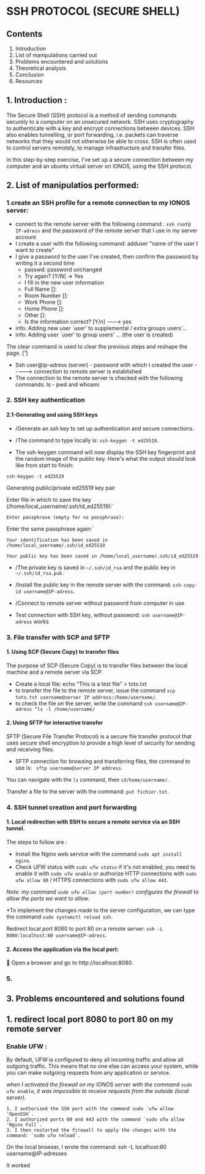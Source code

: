 # SSH PROTOCOL (SECURE SHELL)
## Contents
1. Introduction 
2. List of manipulations carried out 
3. Problems encountered and solutions 
4. Theoretical analysis
5. Conclusion
6. Resources 
## 1. Introduction :
The Secure Shell (SSH) protocol is a method of sending commands securely to a computer on an unsecured network. SSH uses cryptography to authenticate with a key and encrypt connections between devices. SSH also enables tunnelling, or port forwarding, i.e. packets can traverse networks that they would not otherwise be able to cross. SSH is often used to control servers remotely, to manage infrastructure and transfer files.

In this step-by-step exercise, I've set up a secure connection between my computer and an ubuntu virtual server on IONOS, using the SSH protocol. 

## 2. List of manipulatios performed:
### 1.create an SSH profile for a remote connection to my IONOS server: 
- connect to the remote server with the following command : `ssh root@ IP-adress` and the password of the remote server that I use in my server account
- I create a user with the following command: adduser "name of the user I want to create" 
- I give a password to the user I've created, then confirm the password by writing it a second time
  - passwd: password unchanged
  - Try again? [Y/N] -> Yes
  - I fill in the new user information
  -  Full Name []: 
  -  Room Number []: 
  -  Work Phone []: 
  -  Home Phone []: 
  -  Other []:
  -  Is the information correct? [Y/n] ---> yes
- info: Adding new user `user' to supplemental / extra groups users'...
- info: Adding user `user' to group users' ... (the user is created)

The clear command is used to clear the previous steps and reshape the page. [¹]
- Ssh user@ip-adress (server) - password with which I created the user -----> connection to remote server is established
- The connection to the remote server is checked with the following commands: ls - pwd and whoami

### 2. SSH key authentication

#### 2.1-Generating and using SSH keys
- /Generate an ssh key to set up authentication and secure connections.
- /The command to type locally is: `ssh-keygen -t ed25519`.

- The ssh-keygen command will now display the SSH key fingerprint and the random image of the public key. Here's what the output should look like from start to finish:

`ssh-keygen -t ed25519`

Generating public/private ed25519 key pair

Enter file in which to save the key (/home/local_username/.ssh/id_ed25519):`

`Enter passphrase (empty for no passphrase):`

Enter the same passphrase again:`

`Your identification has been saved in /home/local_username/.ssh/id_ed25519`

`Your public key has been saved in /home/local_username/.ssh/id_ed25519`

- /The private key is saved in `~/.ssh/id_rsa` and the public key in
`~/.ssh/id_rsa.pub.`

- /Install the public key in the remote server with the command: `ssh-copy-id username@IP-adress`.
    
- /Connect to remote server without password from computer in use
- Test connection with SSH key, without password: `ssh username@IP-adress` works


### 3. File transfer with SCP and SFTP
#### 1. Using SCP (Secure Copy) to transfer files
The purpose of SCP (Secure Copy) is to transfer files between the local machine and a remote server via SCP.

* Create a local file: echo “This is a test file” > toto.txt
* to transfer the file to the remote server, issue the command `scp toto.txt username@server IP address:/home/username/`.
* to check the file on the server, write the command `ssh username@IP-adress “ls -l /home/username/`



#### 2. Using SFTP for interactive transfer
SFTP (Secure File Transfer Protocol) is a secure file transfer protocol that uses secure shell encryption to provide a high level of security for sending and receiving files. 



* SFTP connection for browsing and transferring files, the command to use is: ` sftp username@server IP address`.

You can navigate with the `ls` command, then `cd/home/username/`. 

Transfer a file to the server with the command: `put fichier.txt`.

### 4. SSH tunnel creation and port forwarding
#### 1. Local redirection with SSH to secure a remote service via an SSH tunnel.
The steps to follow are :

* Install the Nginx web service with the command `sudo apt install nginx`.
* Check UFW status with `sudo ufw status` if it's not enabled, you need to enable it with `sudo ufw enable` or authorize HTTP connections with `sudo ufw allow 80` / HTTPS connections with `sudo ufw allow 443`.

*Note: my command `sudo ufw allow (port number)` configures the firewall to allow the ports we want to allow*.

*To implement the changes made to the server configuration, we can type the command `sudo systemctl reload ssh`.

Redirect local port 8080 to port 80 on a remote server: `ssh -L 8080:localhost:80 username@IP-adress`.
#### 2.  Access the application via the local port:
 Open a browser and go to http://localhost:8080.

### 5. 







## 3. Problems encountered and solutions found 
## 1. redirect local port 8080 to port 80 on my remote server

### Enable UFW :
By default, UFW is configured to deny all incoming traffic and allow all outgoing traffic. This means that no one else can access your system, while you can make outgoing requests from any application or service.

*when I activated the firewall on my IONOS server with the command `sudo ufw enable`, it was impossible to receive requests from the outside (local server)*.

    1. I authorized the SSH port with the command sudo `ufw allow 'OpenSSH`.
    2. I authorized ports 80 and 443 with the command `sudo ufw allow 'Nginx Full`.
    3. I then restarted the firewall to apply the changes with the command: `sudo ufw reload`.

On the local browser, I wrote the command: ssh -L localhost:80 username@IP-adresses

It worked 


